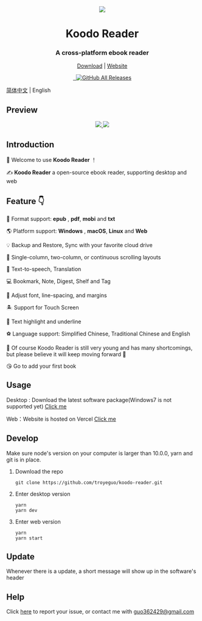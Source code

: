 <div align="center" width="128px" height="128px">
<img src="https://i.loli.net/2020/04/26/wrO8EPokvUQWaf5.png" />
</div>

<h1 align="center">
  Koodo Reader
</h1>
<h3 align="center">
  A cross-platform ebook reader
</h3>
<div align="center">

[Download](https://koodo.960960.xyz/download) | [Website](https://koodo.960960.xyz)

</div>

<div align="center">
  <a href="https://github.com/troyeguo/koodo-reader/releases/latest">
    <img src="https://img.shields.io/github/release/troyeguo/koodo-reader.svg?style=flat-square" alt="">
  </a>

  <a href="https://github.com/troyeguo/koodo-reader/blob/master/LICENSE">
    <img src="https://img.shields.io/github/license/troyeguo/koodo-reader.svg?style=flat-square" alt="">
  </a>

  <a href="https://github.com/troyeguo/koodo-reader/releases/latest">
    <img alt="GitHub All Releases" src="https://img.shields.io/github/downloads/troyeguo/koodo-reader/total.svg?color=%2312b886&style=flat-square">
  </a>
</div>

<div>

[简体中文](https://github.com/troyeguo/koodo-reader/blob/master/README.md) | English

</div>

## Preview

<div align="center">
  <a href="https://github.com/troyeguo/koodo-reader/releases/latest">
    <img src="https://i.loli.net/2020/07/18/5NhQZfxXRs8VO7c.png" >
  </a>
  <a href="https://github.com/troyeguo/koodo-reader/releases/latest">
    <img src="https://i.loli.net/2020/07/18/QHGNJStXsiLTvf3.png" >
  </a>
  <br/>
</div>

## Introduction

👏 Welcome to use **Koodo Reader** ！

✍️ **Koodo Reader** a open-source ebook reader, supporting desktop and web

## Feature 👇

🌈 Format support: **epub** , **pdf**, **mobi** and **txt**

🌎 Platform support: **Windows** , **macOS**, **Linux** and **Web**

💡 Backup and Restore, Sync with your favorite cloud drive

📝 Single-column, two-column, or continuous scrolling layouts

🚩 Text-to-speech, Translation

💻 Bookmark, Note, Digest, Shelf and Tag

🎯 Adjust font, line-spacing, and margins

🏝 Support for Touch Screen

🚀 Text highlight and underline

⚽ Language support: Simplified Chinese, Traditional Chinese and English

🌱 Of course Koodo Reader is still very young and has many shortcomings, but please believe it will keep moving forward 🏃

😘 Go to add your first book

## Usage

Desktop : Download the latest software package(Windows7 is not supported yet) [Click me](https://koodo.960960.xyz/download)

Web：Website is hosted on Vercel [Click me](https://reader.960960.xyz)

## Develop

Make sure node's version on your computer is larger than 10.0.0, yarn and git is in place.

1. Download the repo

   ```
   git clone https://github.com/troyeguo/koodo-reader.git
   ```

2. Enter desktop version

   ```
   yarn
   yarn dev
   ```

3. Enter web version

   ```
   yarn
   yarn start
   ```

## Update

Whenever there is a update, a short message will show up in the software's header

## Help

Click [here](https://github.com/troyeguo/koodo-reader/issues) to report your issue, or contact me with guo362429@gmail.com
